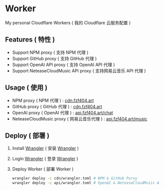 # Worker

My personal Cloudflare Workers ( 我的 Cloudflare 云服务配置 )

## Features ( 特性 )

- Support NPM proxy ( 支持 NPM 代理 )
- Support GitHub proxy ( 支持 GitHub 代理 )
- Support OpenAI API proxy ( 支持 OpenAI API 代理 )
- Support NeteaseCloudMusic API proxy ( 支持网易云音乐 API 代理 )

## Usage ( 使用 )

- NPM proxy ( NPM 代理 ) : [cdn.fzf404.art](https://cdn.fzf404.art/npm)
- GitHub proxy ( GitHub 代理 ) : [cdn.fzf404.art](https://cdn.fzf404.art/gh)
- OpenAI proxy ( OpenAI 代理 ) : [api.fzf404.art/chat](https://api.fzf404.art/chat)
- NeteaseCloudMusic proxy ( 网易云音乐代理 ) : [api.fzf404.art/music](https://api.fzf404.art/music)

## Deploy ( 部署 )

1. Install [Wrangler](https://developers.cloudflare.com/workers/wrangler/install-and-update/) ( 安装 [Wrangler](https://developers.cloudflare.com/workers/wrangler/install-and-update/) )

2. Login [Wrangler](https://developers.cloudflare.com/workers/wrangler/commands/#login) ( 登录 [Wrangler](https://developers.cloudflare.com/workers/wrangler/commands/#login) )

3. Deploy Worker ( 部署 Worker )

   ```bash
   wrangler deploy -c cdn/wrangler.toml # NPM & GitHub Porxy
   wrangler deploy -c api/wrangler.toml # OpenAI & NeteaseCloudMusic API
   ```
